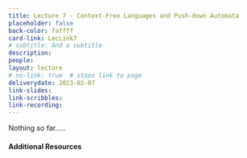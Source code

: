 ```yaml
---
title: Lecture 7 - Context-Free Languages and Push-down Automata
placeholder: false
back-color: faffff
card-link: LecLink7
# subtitle: And a subtitle
description:
people:
layout: lecture
# no-link: true  # stops link to page 
deliverydate: 2023-02-07
link-slides:
link-scribbles:
link-recording:
---
```


Nothing so far.....

<h4>Additional Resources</h4>








